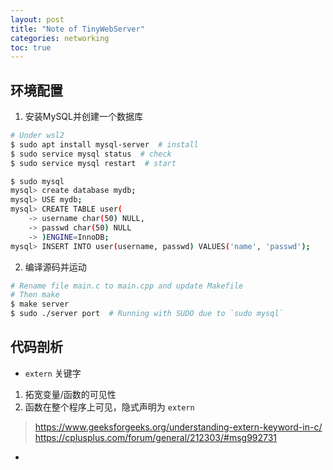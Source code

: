```yaml
---
layout: post
title: "Note of TinyWebServer"
categories: networking
toc: true
---
```


## 环境配置

1. 安装MySQL并创建一个数据库

```bash
# Under wsl2
$ sudo apt install mysql-server  # install
$ sudo service mysql status  # check
$ sudo service mysql restart  # start

$ sudo mysql
mysql> create database mydb;
mysql> USE mydb;
mysql> CREATE TABLE user(
    -> username char(50) NULL,
    -> passwd char(50) NULL
    -> )ENGINE=InnoDB;
mysql> INSERT INTO user(username, passwd) VALUES('name', 'passwd');
```
2. 编译源码并运动

```bash
# Rename file main.c to main.cpp and update Makefile
# Then make
$ make server
$ sudo ./server port  # Running with SUDO due to `sudo mysql`
```

## 代码剖析

- `extern` 关键字

1. 拓宽变量/函数的可见性
2. 函数在整个程序上可见，隐式声明为 `extern`

> https://www.geeksforgeeks.org/understanding-extern-keyword-in-c/
> https://cplusplus.com/forum/general/212303/#msg992731

- 